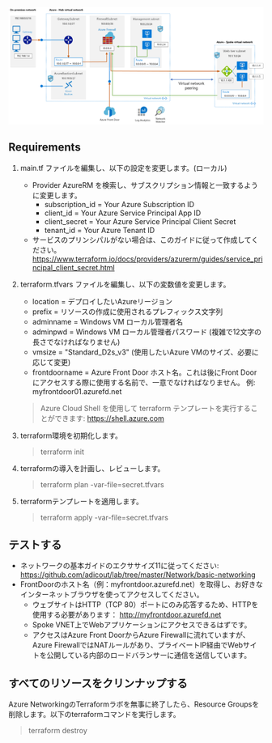 ![Network Architecture](./basic_network.png)

## Requirements

1. main.tf ファイルを編集し、以下の設定を変更します。(ローカル)
   * Provider AzureRM を検索し、サブスクリプション情報と一致するように変更します。
     * subscription_id = Your Azure Subscription ID
     * client_id       = Your Azure Service Principal App ID
     * client_secret   = Your Azure Service Principal Client Secret
     * tenant_id       = Your Azure Tenant ID
    * サービスのプリンシパルがない場合は、このガイドに従って作成してください。
    https://www.terraform.io/docs/providers/azurerm/guides/service_principal_client_secret.html
    
2. terraform.tfvars ファイルを編集し、以下の変数値を変更します。
   * location = デプロイしたいAzureリージョン
   * prefix = リソースの作成に使用されるプレフィックス文字列
   * adminname = Windows VM ローカル管理者名
   * adminpwd = Windows VM ローカル管理者パスワード (複雑で12文字の長さでなければなりません)
   * vmsize = "Standard_D2s_v3" (使用したいAzure VMのサイズ、必要に応じて変更)
   * frontdoorname = Azure Front Door ホスト名。これは後にFront Doorにアクセスする際に使用する名前で、一意でなければなりません。 
     例: myfrontdoor01.azurefd.net

   > Azure Cloud Shell を使用して terraform テンプレートを実行することができます: https://shell.azure.com 

3. terraform環境を初期化します。
   
   > terraform init
   
4. terraformの導入を計画し、レビューします。
   
   > terraform plan -var-file=secret.tfvars
   
5. terraformテンプレートを適用します。

   > terraform apply -var-file=secret.tfvars


## テストする

* ネットワークの基本ガイドのエクササイズ11に従ってください: https://github.com/adicout/lab/tree/master/Network/basic-networking
* FrontDoorのホスト名（例：myfrontdoor.azurefd.net）を取得し、お好きなインターネットブラウザを使ってアクセスしてください。
  * ウェブサイトはHTTP（TCP 80）ポートにのみ応答するため、HTTPを使用する必要があります： http://myfrontdoor.azurefd.net
  * Spoke VNET上でWebアプリケーションにアクセスできるはずです。
  * アクセスはAzure Front DoorからAzure Firewallに流れていますが、Azure FirewallではNATルールがあり、プライベートIP経由でWebサイトを公開している内部のロードバランサーに通信を送信しています。

## すべてのリソースをクリンナップする

Azure NetworkingのTerraformラボを無事に終了したら、Resource Groupsを削除します。以下のterraformコマンドを実行します。

   > terraform destroy

